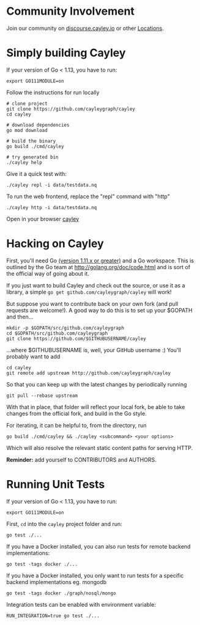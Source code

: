 # Community Involvement

Join our community on [discourse.cayley.io](https://discourse.cayley.io) or other [Locations](Locations.md).

# Simply building Cayley

If your version of Go < 1.13, you have to run:

```
export GO111MODULE=on
```

Follow the instructions for run locally

```
# clone project
git clone https://github.com/cayleygraph/cayley
cd cayley

# download dependencies
go mod download

# build the binary
go build ./cmd/cayley

# try generated bin
./cayley help
```

Give it a quick test with:

```
./cayley repl -i data/testdata.nq
```

To run the web frontend, replace the "repl" command with "http"
```
./cayley http -i data/testdata.nq
```

Open in your browser [cayley](http://127.0.0.1:64210)



# Hacking on Cayley

First, you'll need Go [(version 1.11.x or greater)](https://golang.org/doc/install) and a Go workspace.
This is outlined by the Go team at http://golang.org/doc/code.html and is sort of the official way of going about it.

If you just want to build Cayley and check out the source, or use it as a library, a simple `go get github.com/cayleygraph/cayley` will work!

But suppose you want to contribute back on your own fork (and pull requests are welcome!).
A good way to do this is to set up your $GOPATH and then...

```
mkdir -p $GOPATH/src/github.com/cayleygraph
cd $GOPATH/src/github.com/cayleygraph
git clone https://github.com/$GITHUBUSERNAME/cayley
```

...where $GITHUBUSERNAME is, well, your GitHub username :) You'll probably want to add

```
cd cayley
git remote add upstream http://github.com/cayleygraph/cayley
```

So that you can keep up with the latest changes by periodically running

```
git pull --rebase upstream
```

With that in place, that folder will reflect your local fork, be able to take changes from the official fork, and build in the Go style.

For iterating, it can be helpful to, from the directory, run

```
go build ./cmd/cayley && ./cayley <subcommand> <your options>
```

Which will also resolve the relevant static content paths for serving HTTP.

**Reminder:** add yourself to CONTRIBUTORS and AUTHORS.

# Running Unit Tests

If your version of Go < 1.13, you have to run:

```
export GO111MODULE=on
```

First, `cd` into the `cayley` project folder and run:
```
go test ./...
```

If you have a Docker installed, you can also run tests for remote backend implementations:
```
go test -tags docker ./...
```

If you have a Docker installed, you only want to run tests for a specific backend implementations eg. mongodb
```
go test -tags docker ./graph/nosql/mongo
```

Integration tests can be enabled with environment variable:
```
RUN_INTEGRATION=true go test ./...
```
